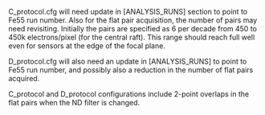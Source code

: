 C_protocol.cfg will need update in [ANALYSIS_RUNS] section to point to Fe55 run number.  Also
for the flat pair acquisition, the number of pairs may need
revisiting.  Initially the pairs are specified as 6 per decade from 450 to 450k electrons/pixel
(for the central raft).  This range should reach full well even for sensors at the edge of the
focal plane.

D_protocol.cfg will also need an update in [ANALYSIS_RUNS] to point to Fe55 run number, and possibly
also a reduction in the number of flat pairs acquired.

C_protocol and D_protocol configurations include 2-point overlaps in the flat pairs when the ND
filter is changed.
